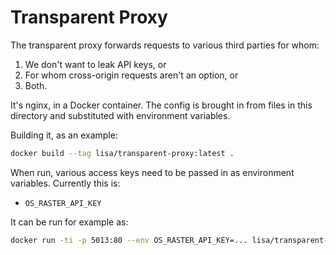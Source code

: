 # Transparent Proxy

The transparent proxy forwards requests to various third parties for whom:

1. We don't want to leak API keys, or
2. For whom cross-origin requests aren't an option, or
3. Both.

It's nginx, in a Docker container. The config is brought in from files in this directory and substituted with environment variables.

Building it, as an example:

```bash
docker build --tag lisa/transparent-proxy:latest .
```

When run, various access keys need to be passed in as environment variables. Currently this is:

- `OS_RASTER_API_KEY`

It can be run for example as:

```bash
docker run -ti -p 5013:80 --env OS_RASTER_API_KEY=... lisa/transparent-proxy:latest
```
